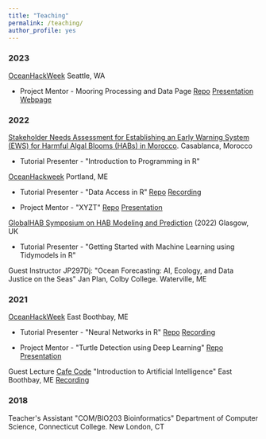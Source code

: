 ```yaml
---
title: "Teaching"
permalink: /teaching/
author_profile: yes
---
```


### 2023

[OceanHackWeek](https://oceanhackweek.org/ohw23/) Seattle, WA

  * Project Mentor - Mooring Processing and Data Page [Repo](https://github.com/oceanhackweek/ohw23_proj_fancymoorings) [Presentation](https://www.youtube.com/watch?v=90t6h36-BOQ) [Webpage](https://oceanhackweek.org/ohw23_proj_fancymoorings/)

### 2022 

[Stakeholder Needs Assessment for Establishing an Early Warning System (EWS) for Harmful Algal Blooms (HABs) in Morocco](https://www.unesco.org/en/articles/developing-early-warning-system-harmful-algal-blooms-morocco). Casablanca, Morocco

  * Tutorial Presenter - "Introduction to Programming in R"

[OceanHackweek](https://oceanhackweek.org/ohw22/) Portland, ME

  * Tutorial Presenter - "Data Access in R" [Repo](https://github.com/oceanhackweek/ohw-tutorials/tree/OHW22/01-Tue/00-data-access-in-R) [Recording](https://youtu.be/NgzsQruZWNw?si=PMWKhX-rW6_ZYRYj)
  
  * Project Mentor - "XYZT" [Repo](https://github.com/oceanhackweek/ohw22-proj-xyzt) [Presentation](https://youtu.be/ScgDwZyuSvI?si=m0qXAXAb_9E1skni)

[GlobalHAB Symposium on HAB Modeling and Prediction](https://habmodelworkshop.sccoos.org/) (2022) Glasgow, UK 

  * Tutorial Presenter - "Getting Started with Machine Learning using Tidymodels in R"

Guest Instructor JP297Dj: "Ocean Forecasting: AI, Ecology, and Data Justice on the Seas" Jan Plan, Colby College. Waterville, ME

### 2021

[OceanHackWeek](https://oceanhackweek.org/ohw21/) East Boothbay, ME

  * Tutorial Presenter - "Neural Networks in R" [Repo](https://github.com/oceanhackweek/ohw-tutorials/tree/OHW21/deep-learning) [Recording](https://youtu.be/mXDbc5JNyz0?si=0iB3QjFVZLpNCflW)
  
  * Project Mentor - "Turtle Detection using Deep Learning" [Repo](https://github.com/oceanhackweek/ohw21-proj-drone-turtles) [Presentation](https://youtu.be/fEjwZ3kLGjY?si=vX4DsSUeAdGQsWqK)

Guest Lecture [Cafe Code](https://bigelowlab.github.io/cafecode/) "Introduction to Artificial Intelligence" East Boothbay, ME [Recording](https://drive.google.com/file/d/1NJBcIoaTPFnX7S-VExU1GvSqDan6H1iZ/view)

### 2018

Teacher's Assistant "COM/BIO203 Bioinformatics" Department of Computer Science, Connecticut College. New London, CT
